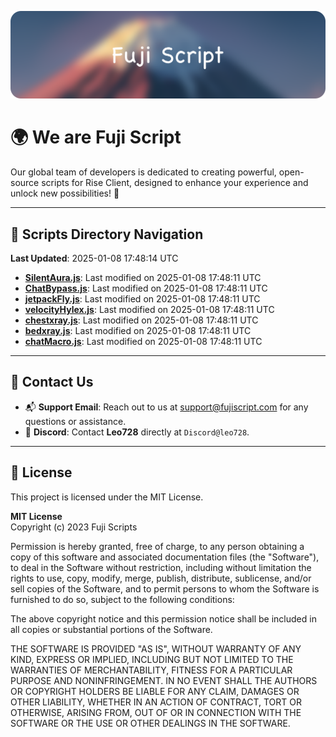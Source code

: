 ![Banner](.github/b.webp)

# 🌍 **We are Fuji Script**

Our global team of developers is dedicated to creating powerful, open-source scripts for Rise Client, designed to enhance your experience and unlock new possibilities! 🌟

---
<!-- SCRIPTS_NAVIGATION_START -->
## 📂 **Scripts Directory Navigation**

**Last Updated**: 2025-01-08 17:48:14 UTC

- **[SilentAura.js](scripts/SilentAura.js)**: Last modified on 2025-01-08 17:48:11 UTC
- **[ChatBypass.js](scripts/ChatBypass.js)**: Last modified on 2025-01-08 17:48:11 UTC
- **[jetpackFly.js](scripts/jetpackFly.js)**: Last modified on 2025-01-08 17:48:11 UTC
- **[velocityHylex.js](scripts/velocityHylex.js)**: Last modified on 2025-01-08 17:48:11 UTC
- **[chestxray.js](scripts/chestxray.js)**: Last modified on 2025-01-08 17:48:11 UTC
- **[bedxray.js](scripts/bedxray.js)**: Last modified on 2025-01-08 17:48:11 UTC
- **[chatMacro.js](scripts/chatMacro.js)**: Last modified on 2025-01-08 17:48:11 UTC

<!-- SCRIPTS_NAVIGATION_END -->

---

## 💬 **Contact Us**  
- 📬 **Support Email**: Reach out to us at [support@fujiscript.com](mailto:support@fujiscript.com) for any questions or assistance.  
- 💬 **Discord**: Contact **Leo728** directly at `Discord@leo728`.

---

## 📜 **License**

This project is licensed under the MIT License.  

**MIT License**  
Copyright (c) 2023 Fuji Scripts  

Permission is hereby granted, free of charge, to any person obtaining a copy of this software and associated documentation files (the "Software"), to deal in the Software without restriction, including without limitation the rights to use, copy, modify, merge, publish, distribute, sublicense, and/or sell copies of the Software, and to permit persons to whom the Software is furnished to do so, subject to the following conditions:  

The above copyright notice and this permission notice shall be included in all copies or substantial portions of the Software.  

THE SOFTWARE IS PROVIDED "AS IS", WITHOUT WARRANTY OF ANY KIND, EXPRESS OR IMPLIED, INCLUDING BUT NOT LIMITED TO THE WARRANTIES OF MERCHANTABILITY, FITNESS FOR A PARTICULAR PURPOSE AND NONINFRINGEMENT. IN NO EVENT SHALL THE AUTHORS OR COPYRIGHT HOLDERS BE LIABLE FOR ANY CLAIM, DAMAGES OR OTHER LIABILITY, WHETHER IN AN ACTION OF CONTRACT, TORT OR OTHERWISE, ARISING FROM, OUT OF OR IN CONNECTION WITH THE SOFTWARE OR THE USE OR OTHER DEALINGS IN THE SOFTWARE.  
